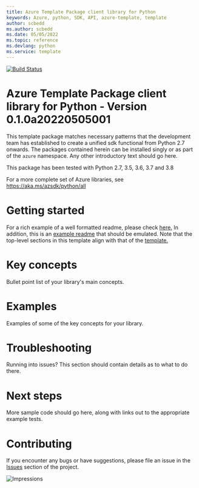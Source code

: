 ```yaml
---
title: Azure Template Package client library for Python
keywords: Azure, python, SDK, API, azure-template, template
author: scbedd
ms.author: scbedd
ms.date: 05/05/2022
ms.topic: reference
ms.devlang: python
ms.service: template
---
```

[![Build Status](https://dev.azure.com/azure-sdk/public/_apis/build/status/azure-sdk-for-python.client?branchName=master)](https://dev.azure.com/azure-sdk/public/_build/latest?definitionId=46?branchName=master)

# Azure Template Package client library for Python - Version 0.1.0a20220505001 


This template package matches necessary patterns that the development team has established to create a unified sdk functional from Python 2.7 onwards. The packages contained herein can be installed singly or as part of the `azure` namespace. Any other introductory text should go here.

This package has been tested with Python 2.7, 3.5, 3.6, 3.7 and 3.8

For a more complete set of Azure libraries, see https://aka.ms/azsdk/python/all

# Getting started

For a rich example of a well formatted readme, please check [here.](https://github.com/Azure/azure-sdk/blob/main/docs/policies/README-TEMPLATE.md) In addition, this is an [example readme](https://github.com/Azure/azure-sdk/blob/main/docs/policies/README-EXAMPLE.md) that should be emulated. Note that the top-level sections in this template align with that of the [template.](https://github.com/Azure/azure-sdk/blob/main/docs/policies/README-TEMPLATE.md)

# Key concepts

Bullet point list of your library's main concepts.

# Examples

Examples of some of the key concepts for your library.

# Troubleshooting

Running into issues? This section should contain details as to what to do there.

# Next steps

More sample code should go here, along with links out to the appropriate example tests.

# Contributing

If you encounter any bugs or have suggestions, please file an issue in the [Issues](<https://github.com/Azure/azure-sdk-for-python/issues>) section of the project.

![Impressions](https://azure-sdk-impressions.azurewebsites.net/api/impressions/azure-sdk-for-python%2Fsdk%2Ftemplate%2Fazure-template%2FREADME.png)

